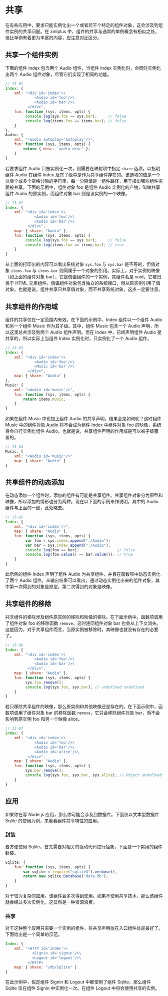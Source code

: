 # 共享

在有些应用中，要求只能实例化出一个或者若干个特定的组件对象，这会涉及到组件实例的共享问题。在 xmlplus 中，组件的共享与通常的单例概念有相似之处，但比单例有着更为丰富的内容，应注意对比区分。

## 共享一个组件实例

下面的组件 Index 包含两个 Audio 组件，当组件 Index 实例化时，会同时实例化出两个 Audio 组件对象，尽管它们实现了相同的功能。

```js
// 13-01
Index: {
    xml: "<div id='index'>\
             <Audio id='foo'/>\
             <Audio id='bar'/>\
          </div>",
    fun: function (sys, items, opts) {
         console.log(sys.foo == sys.bar);     // false
         console.log(items.foo == items.bar); // false
    }
},
Audio: {
    xml: "<audio autoplay='autoplay'/>",
	fun: function (sys, items, opts) {
		return { desc: "audio desc" };
	}
}
```

若要求组件 Audio 只被实例化一次，则需要在映射项中指定 `share` 选项，以指明组件 Audio 在组件 Index 及其子级中是作为共享组件存在的。该选项的值是一个以零个或多个空格分隔的字符串，每一分隔值是一组件路径，用于指出哪些组件需要被共享。下面的示例中，组件对象 foo 是组件 Audio 实例化的产物，叫做共享组件 Audio 的原实例，而组件对象 bar 则是该实例的一个映像。

```js
// 13-02
Index: {
    xml: "<div id='index'>\
             <Audio id='foo'/>\
             <Audio id='bar'/>\
          </div>",
    map: { share: "Audio" },
    fun: function (sys, items, opts) {
         console.log(sys.foo == sys.bar);     // false
         console.log(items.foo == items.bar); // true
    }
}
```

从上面的打印出的内容可以看出系统对象 `sys.foo` 与 `sys.bar` 是不等的，但值对象 `items.foo` 与 `items.bar` 则同属于一个对象的引用。实际上，对于实例的映像（如上面的组件对象 bar），它是傀儡组件的一个实例，其组件名是 void，它被归类于 HTML 元素组件。傀儡组件对象包含独立的系统接口，但从原实例引用了值对象。也就是说，组件共享只共享值对象，而不共享系统对象，这点一定要注意。

## 共享组件的作用域

组件的共享仅在一定范围内有效。在下面的示例中，Index 组件以一个组件 Audio 和另一个组件 Music 作为其子级。其中，组件 Music 包含一个 Audio 声明，所以这里总共涉及到两个 Audio 组件声明。但在 Index 中，已经声明组件 Audio 是共享的，所以实际上当组件 Index 实例化时，只实例化了一个 Audio 组件。

```js
// 13-03
Index: {
    xml: "<div id='index'>\
             <Audio id='foo'/>\
             <Music id='bar'/>\
          </div>",
    map: { share: "Audio" }
},
Music: {
    xml: "<Audio id='music'/>",
	fun: function (sys, items, opts) {
		return items.music;
	}
}
```

如果在组件 Music 中也加上组件 Audio 的共享声明，结果会是如何呢？这时组件 Music 中的组件对象 Audio 将不会成为组件 Index 中组件对象 foo 的映像，系统将会自行实例化组件 Audio。也就是说，共享组件声明的作用域是可以被子级覆盖的。

```js
// 13-04
Music: {
    xml: "<Audio id='music'/>"
    map: { share: "Audio" }
}
```

## 共享组件的动态添加

在动态添加一个组件时，添加的组件有可能是共享组件。共享组件对象分为原型和映像，所以添加的情形也分为两种。现在以下面的示例来作说明，其中的 Audio 组件与上面的一致，此处略去。

```js
// 13-05
Index: {
    xml: "<div id='index'/>",
    map: { share: "Audio" },
    fun: function (sys, items, opts) {
         var foo = sys.index.append("./Audio");
         var bar = sys.index.append("./Audio");
         console.log(foo == bar);                 // false
         console.log(foo.value() == bar.value()); // true
    }
}
```

此示例的组件 Index 声明了组件 Audio 为共享组件，并且在函数项中动态实例化了两个 Audio 组件。从输出结果可以看出，通过动态实例化出来的组件对象，其中第一次得到的对象是原型，第二次得到的对象是映像。

## 共享组件的移除

共享组件的移除涉及组件原实例的移除和映像的移除。在下面示例中，函数项调用了组件对象 foo 的移除函数 `remove`，这时连同组件对象 bar 也会从上下文消失。这是因为，对于共享组件而言，当原实例被移除时，其映像也就没有存在的必要了。

```js
// 13-06
Index: {
    xml: "<div id='index'>\
             <Audio id='foo'/>\
             <Audio id='bar'/>\
          </div>",
    map: { share: "Audio" },
    fun: function (sys, items, opts) {
         sys.foo.remove();
         console.log(sys.foo, sys.bar); // undefined undefined
    }
}
```

若只移除共享组件的映像，那么原实例和其他映像还是存在的。在下面示例中，函数项调用了组件对象 bar 的移除函数 `remove`，它只会移除组件对象 bar，而不会影响到原实例 foo 和另一个映像 alice。

```js
// 13-07
Index: {
    xml: "<div id='index'>\
             <Audio id='foo'/>\
             <Audio id='bar'/>\
             <Audio id='alice'/>\
          </div>",
    map: { share: "Audio" },
    fun: function (sys, items, opts) {
         sys.bar.remove();
         console.log(sys.foo, sys.bar, sys.alice); // Object undefined Object
    }
}
```

## 应用

如果你在写 Node.js 应用，那么你可能会涉及到数据库。下面仅以文本型数据库 Sqlite 的使用为例，来看看组件共享特性的应用。

### 封装

要方便使用 Sqlite，首先需要对相关的驱动代码进行抽象，下面是一个实用的组件封装。

```js
Sqlite: {
	fun: function (sys, items, opts) {
		var sqlite = require("sqlite3").verbose(),
		return new sqlite.Database("data.db");
	}
}
```

对于较为复杂的应用，该组件会多次得到使用。如果不使用共享技术，那么该组件就会经过多次实例化，这显然是一种资源浪费。

### 共享

对于这种整个应用只需要一个实例的组件，将共享声明放在入口组件处是最好了。下面给出是一个简单的示范。

```js
Index: {
    xml: "<HTTP id='index'>\
			<Signin id='signin'/>\
			<Logout id='logout'/>\
		  </HTTP>
    map: { share: "/db/Sqlite" }
}
```

在此示例中，假定组件 Signin 和 Logout 中都使用了组件 Sqlite，那么组件 Sqlite 仅在组件 Signin 中实例化一次。在组件 Logout 中将会使用共享的实例。